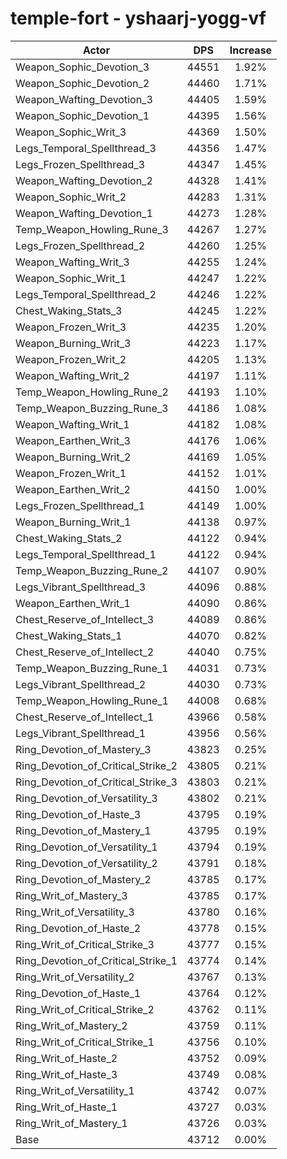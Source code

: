# temple-fort - yshaarj-yogg-vf
| Actor | DPS | Increase |
|---|:---:|:---:|
|Weapon_Sophic_Devotion_3|44551|1.92%|
|Weapon_Sophic_Devotion_2|44460|1.71%|
|Weapon_Wafting_Devotion_3|44405|1.59%|
|Weapon_Sophic_Devotion_1|44395|1.56%|
|Weapon_Sophic_Writ_3|44369|1.50%|
|Legs_Temporal_Spellthread_3|44356|1.47%|
|Legs_Frozen_Spellthread_3|44347|1.45%|
|Weapon_Wafting_Devotion_2|44328|1.41%|
|Weapon_Sophic_Writ_2|44283|1.31%|
|Weapon_Wafting_Devotion_1|44273|1.28%|
|Temp_Weapon_Howling_Rune_3|44267|1.27%|
|Legs_Frozen_Spellthread_2|44260|1.25%|
|Weapon_Wafting_Writ_3|44255|1.24%|
|Weapon_Sophic_Writ_1|44247|1.22%|
|Legs_Temporal_Spellthread_2|44246|1.22%|
|Chest_Waking_Stats_3|44245|1.22%|
|Weapon_Frozen_Writ_3|44235|1.20%|
|Weapon_Burning_Writ_3|44223|1.17%|
|Weapon_Frozen_Writ_2|44205|1.13%|
|Weapon_Wafting_Writ_2|44197|1.11%|
|Temp_Weapon_Howling_Rune_2|44193|1.10%|
|Temp_Weapon_Buzzing_Rune_3|44186|1.08%|
|Weapon_Wafting_Writ_1|44182|1.08%|
|Weapon_Earthen_Writ_3|44176|1.06%|
|Weapon_Burning_Writ_2|44169|1.05%|
|Weapon_Frozen_Writ_1|44152|1.01%|
|Weapon_Earthen_Writ_2|44150|1.00%|
|Legs_Frozen_Spellthread_1|44149|1.00%|
|Weapon_Burning_Writ_1|44138|0.97%|
|Chest_Waking_Stats_2|44122|0.94%|
|Legs_Temporal_Spellthread_1|44122|0.94%|
|Temp_Weapon_Buzzing_Rune_2|44107|0.90%|
|Legs_Vibrant_Spellthread_3|44096|0.88%|
|Weapon_Earthen_Writ_1|44090|0.86%|
|Chest_Reserve_of_Intellect_3|44089|0.86%|
|Chest_Waking_Stats_1|44070|0.82%|
|Chest_Reserve_of_Intellect_2|44040|0.75%|
|Temp_Weapon_Buzzing_Rune_1|44031|0.73%|
|Legs_Vibrant_Spellthread_2|44030|0.73%|
|Temp_Weapon_Howling_Rune_1|44008|0.68%|
|Chest_Reserve_of_Intellect_1|43966|0.58%|
|Legs_Vibrant_Spellthread_1|43956|0.56%|
|Ring_Devotion_of_Mastery_3|43823|0.25%|
|Ring_Devotion_of_Critical_Strike_2|43805|0.21%|
|Ring_Devotion_of_Critical_Strike_3|43803|0.21%|
|Ring_Devotion_of_Versatility_3|43802|0.21%|
|Ring_Devotion_of_Haste_3|43795|0.19%|
|Ring_Devotion_of_Mastery_1|43795|0.19%|
|Ring_Devotion_of_Versatility_1|43794|0.19%|
|Ring_Devotion_of_Versatility_2|43791|0.18%|
|Ring_Devotion_of_Mastery_2|43785|0.17%|
|Ring_Writ_of_Mastery_3|43785|0.17%|
|Ring_Writ_of_Versatility_3|43780|0.16%|
|Ring_Devotion_of_Haste_2|43778|0.15%|
|Ring_Writ_of_Critical_Strike_3|43777|0.15%|
|Ring_Devotion_of_Critical_Strike_1|43774|0.14%|
|Ring_Writ_of_Versatility_2|43767|0.13%|
|Ring_Devotion_of_Haste_1|43764|0.12%|
|Ring_Writ_of_Critical_Strike_2|43762|0.11%|
|Ring_Writ_of_Mastery_2|43759|0.11%|
|Ring_Writ_of_Critical_Strike_1|43756|0.10%|
|Ring_Writ_of_Haste_2|43752|0.09%|
|Ring_Writ_of_Haste_3|43749|0.08%|
|Ring_Writ_of_Versatility_1|43742|0.07%|
|Ring_Writ_of_Haste_1|43727|0.03%|
|Ring_Writ_of_Mastery_1|43726|0.03%|
|Base|43712|0.00%|
